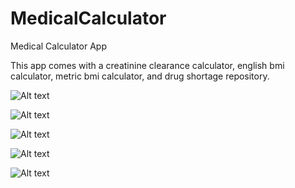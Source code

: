 # MedicalCalculator
Medical Calculator App 

This app comes with a creatinine clearance calculator, english bmi calculator, metric bmi calculator, and drug shortage repository. 


![Alt text](https://dl.dropboxusercontent.com/u/94614686/screens/screen1.png "Menu Screen")

![Alt text](https://dl.dropboxusercontent.com/u/94614686/screens/screen2.png "Menu Screen")

![Alt text](https://dl.dropboxusercontent.com/u/94614686/screens/screen3.png "Menu Screen")

![Alt text](https://dl.dropboxusercontent.com/u/94614686/screens/screen4.png "Menu Screen")

![Alt text](https://dl.dropboxusercontent.com/u/94614686/screens/screen5.png "Menu Screen")

